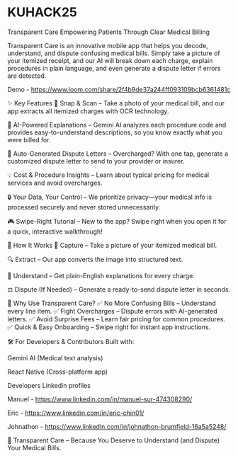 # KUHACK25
Transparent Care
Empowering Patients Through Clear Medical Billing

Transparent Care is an innovative mobile app that helps you decode, understand, and dispute confusing medical bills. Simply take a picture of your itemized receipt, and our AI will break down each charge, explain procedures in plain language, and even generate a dispute letter if errors are detected.

Demo - https://www.loom.com/share/2f4b9de37a244ff093109bcb6361481c 

✨ Key Features
📸 Snap & Scan – Take a photo of your medical bill, and our app extracts all itemized charges with OCR technology.

🤖 AI-Powered Explanations – Gemini AI analyzes each procedure code and provides easy-to-understand descriptions, so you know exactly what you were billed for.

📝 Auto-Generated Dispute Letters – Overcharged? With one tap, generate a customized dispute letter to send to your provider or insurer.

💡 Cost & Procedure Insights – Learn about typical pricing for medical services and avoid overcharges.

🔒 Your Data, Your Control – We prioritize privacy—your medical info is processed securely and never stored unnecessarily.

🎮 Swipe-Right Tutorial – New to the app? Swipe right when you open it for a quick, interactive walkthrough!

📲 How It Works
📸 Capture – Take a picture of your itemized medical bill.

🔍 Extract – Our app converts the image into structured text.

📖 Understand – Get plain-English explanations for every charge.

⚖️ Dispute (If Needed) – Generate a ready-to-send dispute letter in seconds.

🚀 Why Use Transparent Care?
✅ No More Confusing Bills – Understand every line item.
✅ Fight Overcharges – Dispute errors with AI-generated letters.
✅ Avoid Surprise Fees – Learn fair pricing for common procedures.
✅ Quick & Easy Onboarding – Swipe right for instant app instructions.

🛠️ For Developers & Contributors
Built with:

Gemini AI (Medical text analysis)

React Native (Cross-platform app)

Developers Linkedin profiles

Manuel - https://www.linkedin.com/in/manuel-sur-474308290/ 

Eric - https://www.linkedin.com/in/eric-chin01/

Johnathon - https://www.linkedin.com/in/johnathon-brumfield-16a5a5248/

💙 Transparent Care – Because You Deserve to Understand (and Dispute) Your Medical Bills.
